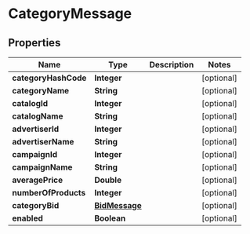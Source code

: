 

# CategoryMessage

## Properties

Name | Type | Description | Notes
------------ | ------------- | ------------- | -------------
**categoryHashCode** | **Integer** |  |  [optional]
**categoryName** | **String** |  |  [optional]
**catalogId** | **Integer** |  |  [optional]
**catalogName** | **String** |  |  [optional]
**advertiserId** | **Integer** |  |  [optional]
**advertiserName** | **String** |  |  [optional]
**campaignId** | **Integer** |  |  [optional]
**campaignName** | **String** |  |  [optional]
**averagePrice** | **Double** |  |  [optional]
**numberOfProducts** | **Integer** |  |  [optional]
**categoryBid** | [**BidMessage**](BidMessage.md) |  |  [optional]
**enabled** | **Boolean** |  |  [optional]



